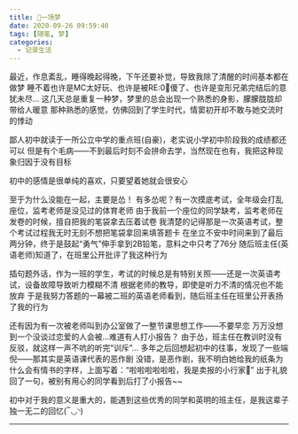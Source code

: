 ```yaml
---
title: 📆一场梦
date: 2020-09-26 09:59:40
tags: [随笔, 梦]
categories: 
  - 记录生活
---
```

最近，作息紊乱，睡得晚起得晚，下午还要补觉，导致我除了清醒的时间基本都在做梦
睡不着也许是MC太好玩、也许是被RE:0🔪傻了、也许是变形兄弟完结后的意犹未尽...
这几天总是重复一种梦，梦里的总会出现一个熟悉的身影，朦朦胧胧却带给人暖意
那种熟悉的感觉，仿佛回到了学生时代，情窦初开却不敢与她交流时的悸动

鄙人初中就读于一所公立中学的重点班(自豪)，老实说小学初中阶段我的成绩都还可以
但是有个毛病——不到最后时刻不会拼命去学，当然现在也有，我把这种现象归因于没有目标

初中的感情是很单纯的喜欢，只要望着她就会很安心

至于为什么没能在一起，主要是怂！
有多怂呢？有一次摸底考试，全年级会打乱座位，监考老师是没见过的体育老师
由于我前一个座位的同学缺考，监考老师在发卷的时候，擅自把我的笔袋拿去压着试卷
我清楚的记得那是一次英语考试，整个考试过程我无时无刻不想把笔袋拿回来填答题卡
在坐立不安中时间来到了最后两分钟，终于是鼓起“勇气”伸手拿到2B铅笔，意料之中只考了76分
随后班主任(英语老师)知道了，在班里公开批评了我这种行为

插句题外话，作为一班的学生，考试的时候总是有特别关照——还是一次英语考试，设备故障导致听力模糊不清
根据老师的教导，即使是听力不清的情况也不能放弃
于是我努力答题的一幕被二班的英语老师看到，随后班主任在班里公开表扬了我的行为

还有因为有一次被老师叫到办公室做了一整节课思想工作——不要早恋
万万没想到一个没谈过恋爱的人会被...难道有人打小报告？
由于怂，班主任在教训时没有反驳，就这样一声不吭的听完“训斥”...
多年之后回想起初中的往事，发现了一些端倪——那其实是英语课代表的恶作剧
没错，是恶作剧，我不明白她给我的纸条为什么会有情书的字样，上面写着：“啦啦啦啦啦啦，我是卖报的小行家🐷”
出于礼貌回了一句，被别有用心的同学看到后打了小报告~~

初中对于我的意义是重大的，能遇到这些优秀的同学和英明的班主任，是我这辈子独一无二的回忆(‾◡◝)

---
